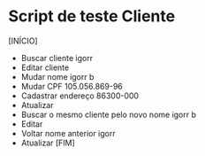 # Script de teste Cliente

[INÍCIO]
- Buscar cliente	igorr
- Editar cliente
- Mudar nome		igorr b
- Mudar CPF		105.056.869-96
- Cadastrar endereço	86300-000
- Atualizar
- Buscar o mesmo cliente pelo novo nome  igorr b
- Editar
- Voltar nome anterior	igorr
- Atualizar
[FIM]